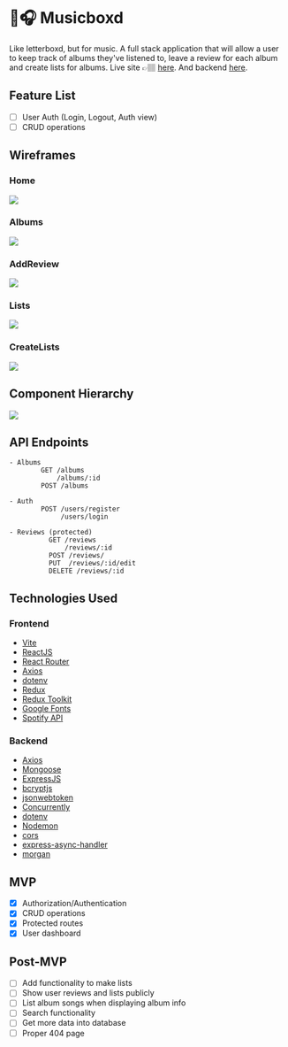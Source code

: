# 🎵🎧 Musicboxd

Like letterboxd, but for music. A full stack application that will allow a user to keep track of albums they've listened to, leave a review for each album and create lists for albums. Live site  👉🏽 [here](https://musicboxd.netlify.app/). And backend [here](https://musixboxd.herokuapp.com/api/).

## Feature List 
- [ ] User Auth (Login, Logout, Auth view)
- [ ] CRUD operations

## Wireframes 

### Home
![](./assets/Home.png)
### Albums
![](./assets/Albums.png)
### AddReview
![](./assets/AddReview.png)
### Lists
![](./assets/Lists.png)
### CreateLists
![](./assets/CreateList.png)

## Component Hierarchy
![](./assets/Component_Hierarchy.png)

## API Endpoints
```
- Albums
        GET /albums
            /albums/:id
        POST /albums
        
- Auth
        POST /users/register
             /users/login
             
- Reviews (protected)
          GET /reviews
              /reviews/:id
          POST /reviews/
          PUT  /reviews/:id/edit
          DELETE /reviews/:id
  ```
## Technologies Used
### Frontend
- [Vite](https://vitejs.dev/)
- [ReactJS](reactjs.org/)
- [React Router](https://reactrouter.com/)
- [Axios](https://axios-http.com/)
- [dotenv](https://www.npmjs.com/package/dotenv)
- [Redux](https://redux.js.org/)
- [Redux Toolkit](https://redux-toolkit.js.org/)
- [Google Fonts](https://fonts.google.com/)
- [Spotify API](https://developer.spotify.com/documentation/web-api/)

### Backend
- [Axios](https://axios-http.com/)
- [Mongoose](https://mongoosejs.com/)
- [ExpressJS](https://expressjs.com/)
- [bcryptjs](https://www.npmjs.com/package/bcryptjs)
- [jsonwebtoken](https://www.npmjs.com/package/jsonwebtoken)
- [Concurrently](https://www.npmjs.com/package/concurrently)
- [dotenv](https://www.npmjs.com/package/dotenv)
- [Nodemon](https://nodemon.io/)
- [cors](https://www.npmjs.com/package/cors)
- [express-async-handler](https://www.npmjs.com/package/express-async-handler)
- [morgan](https://www.npmjs.com/package/morgan)

## MVP
- [x] Authorization/Authentication
- [x] CRUD operations
- [x] Protected routes
- [x] User dashboard

## Post-MVP
- [ ] Add functionality to make lists
- [ ] Show user reviews and lists publicly
- [ ] List album songs when displaying album info
- [ ] Search functionality
- [ ] Get more data into database
- [ ] Proper 404 page